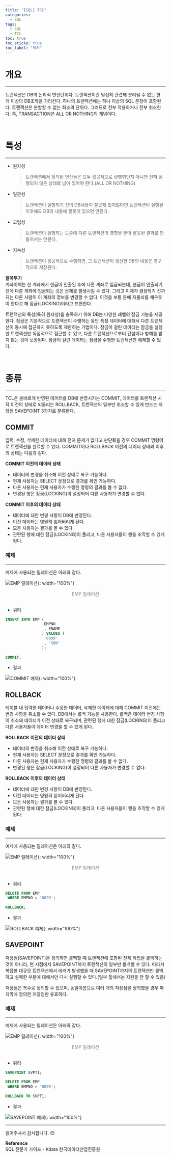 ```yaml
---
title: "[SQL] TCL"
categories:
  - SQL
tags:
  - SQL
  - TCL
toc: true
toc_sticky: true
toc_label: "목차"
---
```


# 개요
---
트랜잭션은 DB의 논리적 연산단위다. 트랜잭션이란 밀접히 관련돼 분리될 수 없는 한 개 이상의 DB조작을 가리킨다. 하나의 트랜잭션에는 하나 이상의 SQL 문장이 포함된다. 트랜잭션은 분할할 수 없는 최소의 단위다. 그러므로 전부 적용하거나 전부 취소한다. 즉, TRANSACTION은 ALL OR NOTHING의 개념이다.

<br>

# 특성
---
- 원자성
  >트랜잭션에서 정의된 연산들은 모두 성공적으로 실행되던지 아니면 전혀 실행되지 않은 상태로 남아 있어야 한다.(ALL OR NOTHING)
- 일관성
  >트랜잭션이 실행되기 전의 DB내용이 잘못돼 있지않다면 트랜잭션이 실행된 이후에도 DB의 내용에 잘못이 있으면 안된다.
- 고립성
  >트랜잭션이 실행되는 도중에 다른 트랜잭션의 영향을 받아 잘못된 결과를 만들어서는 안된다.
- 지속성
  >트랜잭션이 성공적으로 수행되면, 그 트랜잭션이 갱신한 DB의 내용은 영구적으로 저장된다.

__알아두기__  
계좌이체는 한 계좌에서 현금이 인출된 후에 다른 계좌로 입금되는데, 현금이 인출되기 전에 다른 계좌에 입금되는 것은 문제를 발생시킬 수 있다. 그리고 이체가 결정되기 전까지는 다른 사람이 이 계좌의 정보를 변경할 수 없다. 이것을 보통 문에 자물쇠를 채우듯이 한다고 해 잠금(LOCKING)이라고 표현한다.

트랜잭션의 특성(특히 원자성)을 충족하기 위해 DB는 다양한 레벨의 잠금 기능을 제공한다. 잠금은 기본적으로 트랜잭션이 수행하는 동안 특정 데이터에 대해서 다른 트랜잭션이 동시에 접근하지 못하도록 제한하는 기법이다. 잠금이 걸린 데이터는 잠금을 실행한 트랜잭션만 독점적으로 접근할 수 있고, 다른 트랜잭션으로부터 간섭이나 방해를 받지 않는 것이 보장된다. 잠금이 걸린 데이터는 잠금을 수행한 트랜잭션만 해제할 수 있다.

<br>

# 종류
---
TCL은 올바르게 반영된 데이터를 DB에 반영시키는 COMMIT, 데이터를 트랜잭션 시작 이전의 상태로 되돌리는 ROLLBACK, 트랜잭션의 일부만 취소할 수 있게 만드는 저장점 SAVEPOINT 3가지로 분류한다.

## COMMIT
입력, 수정, 삭제한 데이터에 대해 전혀 문제가 없다고 판단됬을 경우 COMMIT 명령어로 트랜잭션을 완료할 수 있다. COMMIT이나 ROLLBACK 이전의 데이터 상태와 이후의 상태는 다음과 같다.

__COMMIT 이전의 데이터 상태__

- 데이터의 변경을 취소해 이전 상태로 복구 가능하다.
- 현재 사용자는 SELECT 문장으로 결과를 확인 가능하다.
- 다른 사용자는 현재 사용자가 수행한 명령의 결과를 볼 수 없다.
- 변경된 행은 잠금(LOCKING)이 설정되어 다른 사용자가 변경할 수 없다.

__COMMIT 이후의 데이터 상태__

- 데이터에 대한 변경 사항이 DB에 반영된다.
- 이전 데이터는 영원히 잃어버리게 된다.
- 모든 사용자는 결과를 볼 수 있다.
- 관련된 행에 대한 잠금(LOCKING)이 풀리고, 다른 사용자들이 행을 조작할 수 있게 된다.

### 예제
---
예제에 사용되는 릴레이션은 아래와 같다.

![EMP 릴레이션](/blog/assets/img/posts/20221017/emp-relation.png "EMP 릴레이션"){: width="100%"}
<div style="color: gray; text-align: center; margin-bottom: 30px;">EMP 릴레이션</div>

- 쿼리
  
```sql
INSERT INTO EMP (
                 EMPNO
                 , ENAME
                ) VALUES (
                 '8899'
                 , 'SON'
                );
			   
COMMIT;
```

- 결과

![COMMIT 예제](/blog/assets/img/posts/20221107/query-example.png "COMMIT 예제"){: width="100%"}

## ROLLBACK
테이블 내 입력한 데이터나 수정한 데이터, 삭제한 데이터에 대해 COMMIT 이전에는 변경 사항을 취소할 수 있다. DB에서는 롤백 기능을 사용한다. 롤백은 데이터 변경 사항이 취소돼 데이터가 이전 상태로 복구되며, 관련된 행에 대한 잠금(LOCKING)이 풀리고 다른 사용자들이 데이터 변경을 할 수 있게 된다.

__ROLLBACK 이전의 데이터 상태__

- 데이터의 변경을 취소해 이전 상태로 복구 가능하다.
- 현재 사용자는 SELECT 문장으로 결과를 확인 가능하다.
- 다른 사용자는 현재 사용자가 수행한 명령의 결과를 볼 수 없다.
- 변경된 행은 잠금(LOCKING)이 설정되어 다른 사용자가 변경할 수 없다.

__ROLLBACK 이후의 데이터 상태__

- 데이터에 대한 변경 사항이 DB에 반영된다.
- 이전 데이터는 영원히 잃어버리게 된다.
- 모든 사용자는 결과를 볼 수 있다.
- 관련된 행에 대한 잠금(LOCKING)이 풀리고, 다른 사용자들이 행을 조작할 수 있게 된다.

### 예제
---
예제에 사용되는 릴레이션은 아래와 같다.

![EMP 릴레이션](/blog/assets/img/posts/20221107/query-example.png "EMP 릴레이션"){: width="100%"}
<div style="color: gray; text-align: center; margin-bottom: 30px;">EMP 릴레이션</div>

- 쿼리
  
```sql
DELETE FROM EMP
 WHERE EMPNO = '8899';
 
ROLLBACK;
```

- 결과

![ROLLBACK 예제](/blog/assets/img/posts/20221107/query-example.png "ROLLBACK 예제"){: width="100%"}

## SAVEPOINT
저장점(SAVEPOINT)을 정의하면 롤백할 때 트랜잭션에 포함된 전체 작업을 롤백하는 것이 아니라, 현 시점에서 SAVEPOINT까지 트랜잭션의 일부만 롤백할 수 있다. 따라서 복잡한 대규모 트랜잭션에서 에러가 발생했을 때 SAVEPOINT까지의 트랜잭션만 롤백하고 실패한 부분에 대해서만 다시 실행할 수 있다.(일부 툴에서는 지원을 안 할 수 있음)

저장점은 복수로 정의할 수 있으며, 동일이름으로 여러 개의 저장점을 정의했을 경우 마지막에 정의한 저장점만 유효하다.

### 예제
---
예제에 사용되는 릴레이션은 아래와 같다.

![EMP 릴레이션](/blog/assets/img/posts/20221107/query-example.png "EMP 릴레이션"){: width="100%"}
<div style="color: gray; text-align: center; margin-bottom: 30px;">EMP 릴레이션</div>

- 쿼리
  
```sql
SAVEPOINT SVPT1;

DELETE FROM EMP
 WHERE EMPNO = '8899';
 
ROLLBACK TO SVPT1;
```

- 결과

![SAVEPOINT 예제](/blog/assets/img/posts/20221107/query-example.png "SAVEPOINT 예제"){: width="100%"}

---

읽어주셔서 감사합니다. 😊 

__Reference__  
SQL 전문가 가이드 - Kdata 한국데이터산업진흥원  